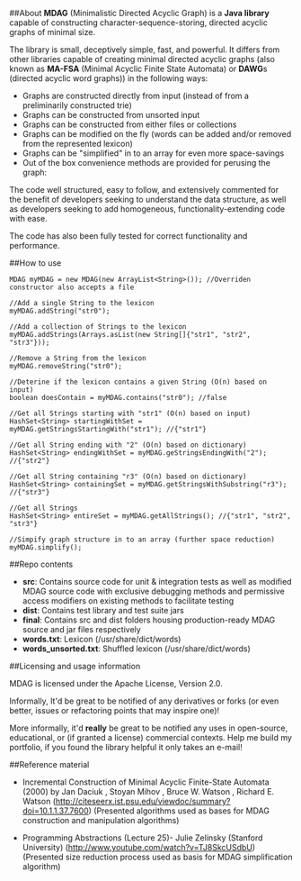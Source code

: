 ##About
**MDAG** (Minimalistic Directed Acyclic Graph) is a **Java library** capable of constructing character-sequence-storing, directed acyclic graphs of minimal size. 

The library is small, deceptively simple, fast, and powerful. It differs from other libraries capable of creating minimal directed acyclic graphs
(also known as **MA-FSA** (Minimal Acyclic Finite State Automata) or **DAWG**s (directed acyclic word graphs)) in the following ways:

- Graphs are constructed directly from input (instead of from a preliminarily constructed trie)
- Graphs can be constructed from unsorted input
- Graphs can be constructed from either files or collections
- Graphs can be modified on the fly (words can be added and/or removed from the represented lexicon)
- Graphs can be "simplified" in to an array for even more space-savings
- Out of the box convenience methods are provided for perusing the graph:

The code well structured, easy to follow, and extensively commented for the 
benefit of developers seeking to understand the data structure, as well as 
developers seeking to add homogeneous, functionality-extending code with ease.

The code has also been fully tested for correct functionality and performance.

##How to use

    MDAG myMDAG = new MDAG(new ArrayList<String>()); //Overriden constructor also accepts a file
    
    //Add a single String to the lexicon
    myMDAG.addString("str0");
    
    //Add a collection of Strings to the lexicon
    myMDAG.addStrings(Arrays.asList(new String[]{"str1", "str2", "str3"}));
    
    //Remove a String from the lexicon
    myMDAG.removeString("str0");
    
    //Deterine if the lexicon contains a given String (O(n) based on input)
    boolean doesContain = myMDAG.contains("str0"); //false
    
    //Get all Strings starting with "str1" (O(n) based on input)
    HashSet<String> startingWithSet = myMDAG.getStringsStartingWith("str1"); //{"str1"}

    //Get all String ending with "2" (O(n) based on dictionary)
    HashSet<String> endingWithSet = myMDAG.geStringsEndingWith("2"); //{"str2"}
    
    //Get all String containing "r3" (O(n) based on dictionary)
    HashSet<String> containingSet = myMDAG.getStringsWithSubstring("r3"); //{"str3"}
    
    //Get all Strings
    HashSet<String> entireSet = myMDAG.getAllStrings(); //{"str1", "str2", "str3"}
    
    //Simpify graph structure in to an array (further space reduction)
    myMDAG.simplify();
    
##Repo contents
- **src**: Contains source code for unit & integration tests as well as modified MDAG source code with exclusive debugging methods and permissive access modifiers on existing methods to facilitate testing
- **dist**: Contains test library and test suite jars
- **final**: Contains src and dist folders housing production-ready MDAG source and jar files respectively
- **words.txt**: Lexicon (/usr/share/dict/words)
- **words_unsorted.txt**: Shuffled lexicon (/usr/share/dict/words)

##Licensing and usage information

MDAG is licensed under the Apache License, Version 2.0.

Informally, It'd be great to be notified of any derivatives or forks (or even better, issues or refactoring points that may inspire one)!

More informally, it'd **really** be great to be notified any uses in open-source, educational, or (if granted a license) commercial contexts.
Help me build my portfolio, if you found the library helpful it only takes an e-mail!

##Reference material

- Incremental Construction of Minimal Acyclic Finite-State Automata (2000) by Jan Daciuk , Stoyan Mihov , Bruce W. Watson , Richard E. Watson
  (http://citeseerx.ist.psu.edu/viewdoc/summary?doi=10.1.1.37.7600)
  (Presented algorithms used as bases for MDAG construction and manipulation algorithms)
  
- Programming Abstractions (Lecture 25)- Julie Zelinsky (Stanford University)
  (http://www.youtube.com/watch?v=TJ8SkcUSdbU)
  (Presented size reduction process used as basis for MDAG simplification algorithm)
